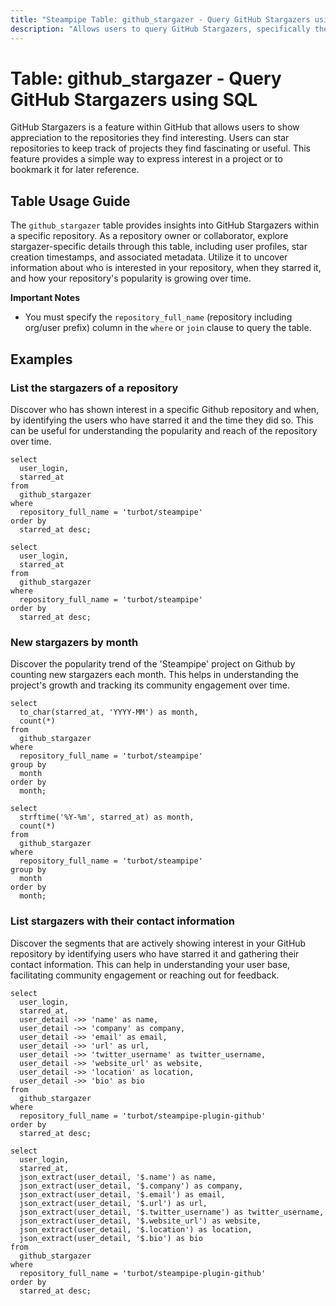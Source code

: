 ```yaml
---
title: "Steampipe Table: github_stargazer - Query GitHub Stargazers using SQL"
description: "Allows users to query GitHub Stargazers, specifically the users who have starred a particular repository, providing insights into user engagement and repository popularity."
---
```


# Table: github_stargazer - Query GitHub Stargazers using SQL

GitHub Stargazers is a feature within GitHub that allows users to show appreciation to the repositories they find interesting. Users can star repositories to keep track of projects they find fascinating or useful. This feature provides a simple way to express interest in a project or to bookmark it for later reference.

## Table Usage Guide

The `github_stargazer` table provides insights into GitHub Stargazers within a specific repository. As a repository owner or collaborator, explore stargazer-specific details through this table, including user profiles, star creation timestamps, and associated metadata. Utilize it to uncover information about who is interested in your repository, when they starred it, and how your repository's popularity is growing over time.

**Important Notes**
- You must specify the `repository_full_name` (repository including org/user prefix) column in the `where` or `join` clause to query the table.

## Examples

### List the stargazers of a repository
Discover who has shown interest in a specific Github repository and when, by identifying the users who have starred it and the time they did so. This can be useful for understanding the popularity and reach of the repository over time.

```sql+postgres
select
  user_login,
  starred_at
from
  github_stargazer
where
  repository_full_name = 'turbot/steampipe'
order by
  starred_at desc;
```

```sql+sqlite
select
  user_login,
  starred_at
from
  github_stargazer
where
  repository_full_name = 'turbot/steampipe'
order by
  starred_at desc;
```

### New stargazers by month
Discover the popularity trend of the 'Steampipe' project on Github by counting new stargazers each month. This helps in understanding the project's growth and tracking its community engagement over time.

```sql+postgres
select
  to_char(starred_at, 'YYYY-MM') as month,
  count(*)
from
  github_stargazer
where
  repository_full_name = 'turbot/steampipe'
group by
  month
order by
  month;
```

```sql+sqlite
select
  strftime('%Y-%m', starred_at) as month,
  count(*)
from
  github_stargazer
where
  repository_full_name = 'turbot/steampipe'
group by
  month
order by
  month;
```

### List stargazers with their contact information
Discover the segments that are actively showing interest in your GitHub repository by identifying users who have starred it and gathering their contact information. This can help in understanding your user base, facilitating community engagement or reaching out for feedback.

```sql+postgres
select
  user_login,
  starred_at,
  user_detail ->> 'name' as name,
  user_detail ->> 'company' as company,
  user_detail ->> 'email' as email,
  user_detail ->> 'url' as url,
  user_detail ->> 'twitter_username' as twitter_username,
  user_detail ->> 'website_url' as website,
  user_detail ->> 'location' as location,
  user_detail ->> 'bio' as bio
from
  github_stargazer
where
  repository_full_name = 'turbot/steampipe-plugin-github'
order by
  starred_at desc;
```

```sql+sqlite
select
  user_login,
  starred_at,
  json_extract(user_detail, '$.name') as name,
  json_extract(user_detail, '$.company') as company,
  json_extract(user_detail, '$.email') as email,
  json_extract(user_detail, '$.url') as url,
  json_extract(user_detail, '$.twitter_username') as twitter_username,
  json_extract(user_detail, '$.website_url') as website,
  json_extract(user_detail, '$.location') as location,
  json_extract(user_detail, '$.bio') as bio
from
  github_stargazer
where
  repository_full_name = 'turbot/steampipe-plugin-github'
order by
  starred_at desc;
```